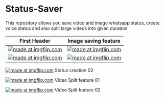 # Status-Saver
This repository allows you save video and image whatsapp status,
create voice status and also split large videos into given duration


| First Header  | Image saving feature |
| ------------- | ------------- |
|<a href="https://imgflip.com/gif/3muqsq"><img src="https://i.imgflip.com/3muqsq.gif" title="made at imgflip.com"/></a>  | <a href="https://imgflip.com/gif/3muqef"><img src="https://i.imgflip.com/3muqef.gif" title="made at imgflip.com"/></a>  |
| <a href="https://imgflip.com/gif/3mur03"><img src="https://i.imgflip.com/3mur03.gif" title="made at imgflip.com"/></a>  | <a href="https://imgflip.com/gif/3murh5"><img src="https://i.imgflip.com/3murh5.gif" title="made at imgflip.com"/></a>  |


<a href="https://imgflip.com/gif/3muro8"><img src="https://i.imgflip.com/3muro8.gif" title="made at imgflip.com"/></a>
Status creation 02

<a href="https://imgflip.com/gif/3murtt"><img src="https://i.imgflip.com/3murtt.gif" title="made at imgflip.com"/></a>
Video Split feature 01

<a href="https://imgflip.com/gif/3murzm"><img src="https://i.imgflip.com/3murzm.gif" title="made at imgflip.com"/></a>
Video Split feature 02
